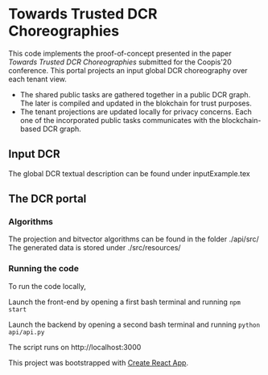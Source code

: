#  Towards Trusted DCR Choreographies
This code implements the proof-of-concept presented in the paper <em>Towards Trusted DCR Choreographies</em> submitted for the Coopis'20 conference. 
This portal projects an input global DCR choreography over each tenant view. 
- The shared public tasks are gathered together in a public DCR graph. The later is compiled and updated in the blokchain for trust purposes. 
- The tenant projections are updated locally for privacy concerns. Each one of the incorporated public tasks communicates with the blockchain-based DCR graph. 


## Input DCR
The global DCR textual description can be found under inputExample.tex

## The DCR portal

### Algorithms
The projection and bitvector algorithms can be found in the folder ./api/src/
The generated data is stored under ./src/resources/

### Running the code
To run the code locally, 

Launch the front-end by opening a first bash terminal and running 
<code>npm start</code>

Launch the backend by opening a second bash terminal and running 
<code>python api/api.py</code>
    
The script runs on http://localhost:3000




This project was bootstrapped with [Create React App](https://github.com/facebook/create-react-app).
